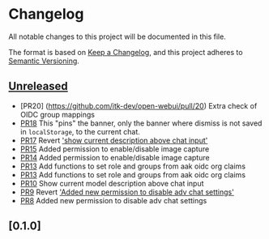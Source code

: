 # Changelog

All notable changes to this project will be documented in this file.

The format is based on [Keep a Changelog],
and this project adheres to [Semantic Versioning].

## [Unreleased]

- [PR20] (https://github.com/itk-dev/open-webui/pull/20)
  Extra check of OIDC group mappings
- [PR18](https://github.com/itk-dev/open-webui/pull/18)
   This "pins" the banner, only the banner where dismiss is not saved in `localStorage`, to the current chat.
- [PR17](https://github.com/itk-dev/open-webui/pull/17)
   Revert ['show current description above chat input'](https://github.com/itk-dev/open-webui/pull/10)
- [PR15](https://github.com/itk-dev/open-webui/pull/15)
   Added permission to enable/disable image capture 
- [PR14](https://github.com/itk-dev/open-webui/pull/14)
   Added permission to enable/disable image capture 
- [PR13](https://github.com/itk-dev/open-webui/pull/13)
   Add functions to set role and groups from aak oidc org claims  
- [PR13](https://github.com/itk-dev/open-webui/pull/13)
   Add functions to set role and groups from aak oidc org claims  
- [PR10](https://github.com/itk-dev/open-webui/pull/10)
   Show current model description above chat input
- [PR9](https://github.com/itk-dev/open-webui/pull/9)
   Revert ['Added new permission to disable adv chat settings'](https://github.com/itk-dev/open-webui/pull/8)
- [PR8](https://github.com/itk-dev/open-webui/pull/8)
   Added new permission to disable adv chat settings


## [0.1.0]

[Keep a Changelog]: https://keepachangelog.com/en/1.1.0/
[Semantic Versioning]: https://semver.org/spec/v2.0.0.html
[Unreleased]: https://github.com/itk-dev/open-webui-docker/compare/0.1.0...HEAD
[//]: # ([0.1.0]: https://github.com/itk-devopen-webui-docker/releases/tag/0.1.0)
